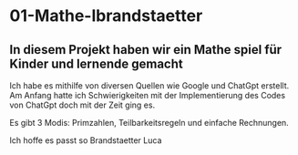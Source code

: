 # 01-Mathe-lbrandstaetter
## In diesem Projekt haben wir ein Mathe spiel für Kinder und lernende gemacht

Ich habe es mithilfe von diversen Quellen wie Google und ChatGpt erstellt. 
Am Anfang hatte ich Schwierigkeiten mit der Implementierung des Codes von ChatGpt doch mit der Zeit ging es.

Es gibt 3 Modis: Primzahlen, Teilbarkeitsregeln und einfache Rechnungen.

Ich hoffe es passt so
Brandstaetter Luca
